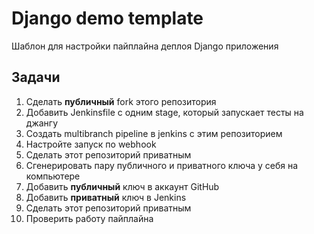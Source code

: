 # Django demo template

Шаблон для настройки пайплайна деплоя Django приложения

## Задачи

1. Сделать **публичный** fork этого репозитория
2. Добавить Jenkinsfile с одним stage, который запускает тесты на джангу
3. Создать multibranch pipeline в jenkins с этим репозиторием
4. Настройте запуск по webhook
5. Сделать этот репозиторий приватным
6. Сгенерировать пару публичного и приватного ключа у себя на компьютере
7. Добавить **публичный** ключ в аккаунт GitHub
8. Добавить **приватный** ключ в Jenkins
9. Сделать этот репозиторий приватным
10. Проверить работу пайплайна
